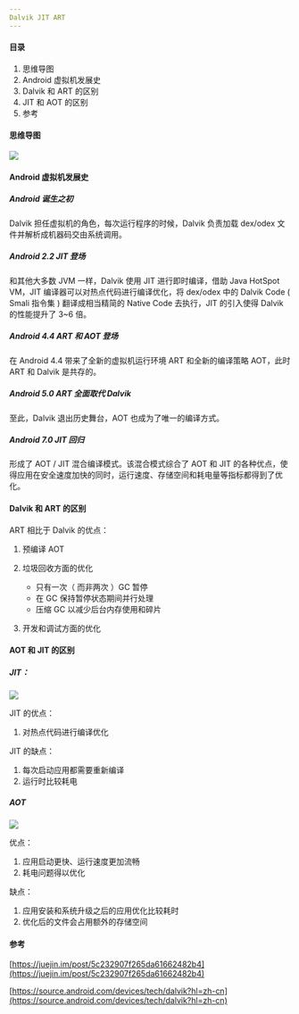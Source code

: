 ```yaml
---
Dalvik JIT ART
---
```


#### 目录

1. 思维导图
2. Android 虚拟机发展史
3. Dalvik 和 ART 的区别
4. JIT 和 AOT 的区别
5. 参考

#### 思维导图

![](https://i.loli.net/2018/12/30/5c2847c900abb.png)

#### Android 虚拟机发展史

##### Android 诞生之初

Dalvik 担任虚拟机的角色，每次运行程序的时候，Dalvik 负责加载 dex/odex 文件并解析成机器码交由系统调用。

##### Android 2.2 JIT 登场

和其他大多数 JVM 一样，Dalvik 使用 JIT 进行即时编译，借助 Java HotSpot VM，JIT 编译器可以对热点代码进行编译优化，将 dex/odex 中的 Dalvik Code ( Smali 指令集 ) 翻译成相当精简的 Native Code 去执行，JIT 的引入使得 Dalvik 的性能提升了 3~6 倍。

##### Android 4.4 ART 和 AOT 登场

在 Android 4.4 带来了全新的虚拟机运行环境 ART 和全新的编译策略 AOT，此时 ART 和 Dalvik 是共存的。

##### Android 5.0 ART 全面取代 Dalvik

至此，Dalvik 退出历史舞台，AOT 也成为了唯一的编译方式。

##### Android 7.0 JIT 回归

形成了 AOT / JIT 混合编译模式。该混合模式综合了 AOT 和 JIT 的各种优点，使得应用在安全速度加快的同时，运行速度、存储空间和耗电量等指标都得到了优化。

#### Dalvik 和 ART 的区别

ART 相比于 Dalvik 的优点：

1. 预编译 AOT
2. 垃圾回收方面的优化
   - 只有一次（ 而非两次 ）GC 暂停
   - 在 GC 保持暂停状态期间并行处理
   - 压缩 GC 以减少后台内存使用和碎片

3. 开发和调试方面的优化

#### AOT 和 JIT 的区别

##### JIT：

![](https://i.loli.net/2018/12/30/5c28227e9df60.png)

JIT 的优点：

1. 对热点代码进行编译优化

JIT 的缺点：

1. 每次启动应用都需要重新编译
2. 运行时比较耗电

##### AOT

![](https://i.loli.net/2018/12/30/5c283927b3b96.png)

优点：

1. 应用启动更快、运行速度更加流畅
2. 耗电问题得以优化

缺点：

1. 应用安装和系统升级之后的应用优化比较耗时
2. 优化后的文件会占用额外的存储空间

#### 参考

[https://juejin.im/post/5c232907f265da61662482b4](https://juejin.im/post/5c232907f265da61662482b4)

[https://source.android.com/devices/tech/dalvik?hl=zh-cn](https://source.android.com/devices/tech/dalvik?hl=zh-cn)
